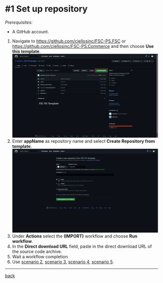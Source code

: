 # #1 Set up repository
*Prerequisites:* 
- A GitHub account.


1. Navigate to https://github.com/ciellosinc/FSC-PS.FSC or https://github.com/ciellosinc/FSC-PS.Commerce and then choose **Use this template**.
![Use this template](/Scenarios/images/1a.png)
1. Enter **appName** as repository name and select **Create Repository from template**.
![Add repo](/Scenarios/images/1b.png)
1. Under **Actions** select the **(IMPORT)** workflow and choose **Run workflow**.
1. In the **Direct download URL** field, paste in the direct download URL of the source code archive.
1. Wait a workflow completion
1. Use [scenario 2](ConfigureSettings.md), [scenario 3](SelfHostedGitHubRunner.md), [scenario 4](SetupCI.md), [scenario 5](SetupCD.md).


---
[back](/README.md)
